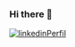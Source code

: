 ### Hi there 👋

<p>
    <a href="https://www.linkedin.com/in/lucas-mires10/">
        <img src="https://icons8.com/icon/13930/linkedin" alt="linkedinPerfil">
    </a>
</p>